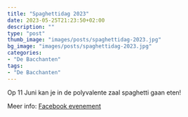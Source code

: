```yaml
---
title: "Spaghettidag 2023"
date: 2023-05-25T21:23:50+02:00
description: ""
type: "post"
thumb_image: "images/posts/spaghettidag-2023.jpg"
bg_image: "images/posts/spaghettidag-2023.jpg"
categories:
- "De Bacchanten"
tags:
- "De Bacchanten"
---
```

Op 11 Juni kan je in de polyvalente zaal spaghetti gaan eten!

Meer info: [Facebook evenement](https://www.facebook.com/events/2154278448100932)



